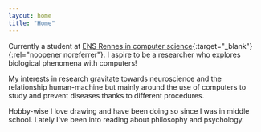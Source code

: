 ```yaml
---
layout: home
title: "Home"
---
```

Currently a student at [ENS Rennes in computer science](http://www.dit.ens-rennes.fr/){:target="_blank"}{:rel="noopener noreferrer"}. I aspire to be a researcher who explores biological phenomena with computers!

My interests in research gravitate towards neuroscience and the relationship human-machine but mainly around the use of computers to study and prevent diseases thanks to different procedures.

Hobby-wise I love drawing and have been doing so since I was in middle school. Lately I've been into reading about philosophy and psychology.